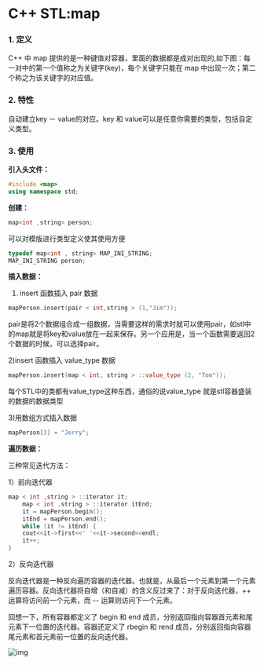 # C++ STL:map

### 1. 定义

C++ 中 map 提供的是一种键值对容器，里面的数据都是成对出现的,如下图：每一对中的第一个值称之为关键字(key)，每个关键字只能在 map 中出现一次；第二个称之为该关键字的对应值。

### 2. 特性

自动建立key － value的对应。key 和 value可以是任意你需要的类型，包括自定义类型。

### 3. 使用

**引入头文件：**

```c++
#include <map>
using namespace std;
```

**创建：**

```c++
map<int ,string> person;
```

可以对模版进行类型定义使其使用方便

```c++
typedef map<int , string> MAP_INI_STRING;
MAP_INI_STRING person;
```

**插入数据：**

1) insert 函数插入 pair 数据

```c++
mapPerson.insert(pair < int,string > (1,"Jim"));
```

pair是将2个数据组合成一组数据，当需要这样的需求时就可以使用pair，如stl中的map就是将key和value放在一起来保存。另一个应用是，当一个函数需要返回2个数据的时候，可以选择pair。 

2)insert 函数插入 value_type 数据

```c++
mapPerson.insert(map < int, string > ::value_type (2, "Tom"));
```

每个STL中的类都有value_type这种东西，通俗的说value_type 就是stl容器盛装的数据的数据类型

3)用数组方式插入数据

```c++
mapPerson[3] = "Jerry";
```

**遍历数据：**

三种常见迭代方法：

1）前向迭代器

```c++
map < int ,string > ::iterator it;
    map < int ,string > ::iterator itEnd;
    it = mapPerson.begin();
    itEnd = mapPerson.end();
    while (it != itEnd) {
	cout<<it->first<<' '<<it->second<<endl;  
	it++;
}
```

2）反向迭代器

反向迭代器是一种反向遍历容器的迭代器。也就是，从最后一个元素到第一个元素遍历容器。反向迭代器将自增（和自减）的含义反过来了：对于反向迭代器，++ 运算将访问前一个元素，而 -- 运算则访问下一个元素。

回想一下，所有容器都定义了 begin 和 end 成员，分别返回指向容器首元素和尾元素下一位置的迭代器。容器还定义了 rbegin 和 rend 成员，分别返回指向容器尾元素和首元素前一位置的反向迭代器。

![img](http://hi.csdn.net/attachment/201111/4/0_1320396914KpO5.gif)





